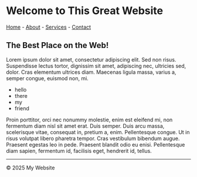 # Welcome to This Great Website

[Home](/home) - [About](/about) - [Services](/services) - [Contact](/contact)

## The Best Place on the Web!

Lorem ipsum dolor sit amet, consectetur adipiscing elit. Sed non risus. Suspendisse
lectus tortor, dignissim sit amet, adipiscing nec, ultricies sed, dolor. Cras elementum
ultrices diam. Maecenas ligula massa, varius a, semper congue, euismod non, mi.

- hello
- there
- my
- friend

Proin porttitor, orci nec nonummy molestie, enim est eleifend mi, non fermentum diam
nisl sit amet erat. Duis semper. Duis arcu massa, scelerisque vitae, consequat in,
pretium a, enim. Pellentesque congue. Ut in risus volutpat libero pharetra tempor.
Cras vestibulum bibendum augue. Praesent egestas leo in pede. Praesent blandit odio eu
enisi. Pellentesque diam sapien, fermentum id, facilisis eget, hendrerit id, tellus.

---

© 2025 My Website